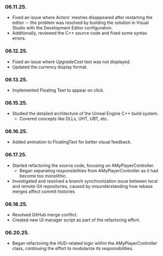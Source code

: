 ### 06.11.25.

- Fixed an issue where Actors' meshes disappeared after restarting the editor -- the problem was resolved by building the solution in Visual Studio with the Development Editor configuration.
- Additionally, reviewed the C++ source code and fixed some syntax errors.

### 06.12.25.

- Fixed an issue where _UpgradeCost_ text was not displayed.
- Updated the currency display format.

### 06.13.25.

- Implemented Floating Text to appear on click.

### 06.15.25.

- Studied the detailed architecture of the Unreal Engine C++ build system.
  - Covered concepts like DLLs, UHT, UBT, etc.

### 06.16.25.

- Added animation to FloatingText for better visual feedback.

### 06.17.25.

- Started refactoring the source code, focusing on AMyPlayerController.
  - Began separating responsibilities from AMyPlayerController as it had become too monolithic.
- Investigated and resolved a branch synchronization issue between local and remote Git repositories, caused by misunderstanding how rebase merges affect commit histories

### 06.18.25.

- Resolved GitHub merge conflict.
- Created new UI manager script as part of the refactoring effort.

### 06.20.25.

- Began refactoring the HUD-related logic within the AMyPlayerController class, continuing the effort to modularize its responsibilities.
